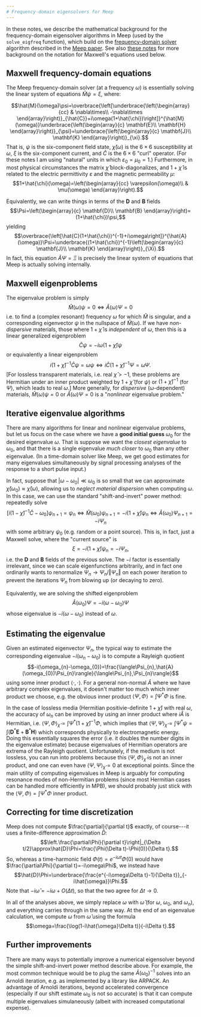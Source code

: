 ```yaml
---
# Frequency-domain eigensolvers for Meep
---
```


In these notes, we describe the mathematical background for the frequency-domain eigensolver algorithms in Meep
(used by the `solve_eigfreq` function), which build on the [frequency-domain solver](Python_Tutorials/Frequency_Domain_Solver.md) algorithm described in the
[Meep paper](http://doi.org/10.1016/j.cpc.2009.11.008).   See also [these notes](https://github.com/mitmath/18369/blob/9d61d1731af4ad32ea924e1af57b89e7e6a6c488/notes/time-evolution.pdf) for more background on the notation for Maxwell's equations used below.

Maxwell frequency-domain equations
----------------------------------

The Meep frequency-domain solver (at a frequency $\omega$) is essentially solving the linear system of equations $\hat{M}\psi=\xi$, where:

$$\hat{M}(\omega)\psi=\overbrace{\left[\underbrace{\left(\begin{array}{cc}
 & \nabla\times\\
-\nabla\times
\end{array}\right)}_{\hat{C}}+i\omega(1+\hat{\chi})\right]}^{\hat{M}(\omega)}\underbrace{\left(\begin{array}{c}
\mathbf{E}\\
\mathbf{H}
\end{array}\right)}_{\psi}=\underbrace{\left(\begin{array}{c}
\mathbf{J}\\
\mathbf{K}
\end{array}\right)}_{\xi}.$$ That is, $\psi$ is the six-component field state, $\hat{\chi}(\omega)$ is the $6\times6$ susceptibility at $\omega$, $\xi$ is the six-component current, and $\hat{C}$ is the $6\times6$ "curl" operator. (For these notes I am using "natural" units in which $\varepsilon_{0}=\mu_{0}=1$.) Furthermore, in most physical circumstances the matrix $\hat{\chi}$ block-diagonalizes, and $1+\hat{\chi}$ is related to the electric permittivity $\varepsilon$ and the magnetic permeability $\mu$: $$1+\hat{\chi}(\omega)=\left(\begin{array}{cc}
\varepsilon(\omega)\\
 & \mu(\omega)
\end{array}\right).$$

Equivalently, we can write things in terms of the $\mathbf{D}$ and $\mathbf{B}$ fields $$\Psi=\left(\begin{array}{c}
\mathbf{D}\\
\mathbf{B}
\end{array}\right)=(1+\hat{\chi})\psi,$$ yielding $$\overbrace{\left[\hat{C}(1+\hat{\chi})^{-1}+i\omega\right]}^{\hat{A}(\omega)}\Psi=\underbrace{(1+\hat{\chi})^{-1}\left(\begin{array}{c}
\mathbf{J}\\
\mathbf{K}
\end{array}\right)}_{\Xi}.$$ In fact, this equation $\hat{A}\Psi=\Xi$ is precisely the linear system of equations that Meep is actually solving internally.

Maxwell eigenproblems
---------------------

The eigenvalue problem is simply $$\hat{M}(\omega)\psi=0\Longleftrightarrow\hat{A}(\omega)\Psi=0$$ i.e. to find a (complex resonant) frequency $\omega$ for which $\hat{M}$ is singular, and a corresponding eigenvector $\psi$ in the nullspace of $\hat{M}(\omega)$. If we have *non-dispersive* materials, those where $1+\hat{\chi}$ is *independent* of $\omega$, then this is a linear generalized eigenproblem $$\hat{C}\psi=-i\omega(1+\hat{\chi})\psi$$ or equivalently a linear eigenproblem $$i(1+\hat{\chi})^{-1}\hat{C}\psi=\omega\psi\Longleftrightarrow i\hat{C}(1+\hat{\chi})^{-1}\Psi=\omega\Psi.$$ \[For lossless transparent materials, i.e. real $\hat{\chi}>-1$, these problems are Hermitian under an inner product weighted by $1+\hat{\chi}$ (for $\psi$) or $(1+\hat{\chi})^{-1}$ (for $\Psi$), which leads to real $\omega$.\] More generally, for *dispersive* ($\omega$-dependent) materials, $\hat{M}(\omega)\psi=0$ or $\hat{A}(\omega)\Psi=0$ is a "*nonlinear* eigenvalue problem."

Iterative eigenvalue algorithms
-------------------------------

There are many algorithms for linear and nonlinear eigenvalue problems, but let us focus on the case where we have a **good initial guess** $\omega_{0}$ for the desired eigenvalue $\omega$. That is suppose we want the *closest eigenvalue* to $\omega_{0}$, and that there is a single eigenvalue *much closer* to $\omega_{0}$ than any other eigenvalue. (In a time-domain solver like Meep, we get good estimates for many eigenvalues simultaneously by signal processing analyses of the response to a short pulse input.)

In fact, suppose that $|\omega-\omega_{0}|\ll\omega_{0}$ is so small that we can approximate $\hat{\chi}(\omega_{0})\approx\hat{\chi}(\omega)$, allowing us to *neglect material dispersion* when computing $\omega$. In this case, we can use the standard "shift-and-invert" power method: repeatedly solve $$\left[i(1-\hat{\chi})^{-1}\hat{C}-\omega_{0}\right]\psi_{n+1}=\psi_{n}\Longleftrightarrow\hat{M}(\omega_{0})\psi_{n+1}=-i(1+\hat{\chi})\psi_{n}\Longleftrightarrow\hat{A}(\omega_{0})\Psi_{n+1}=-i\Psi_{n}$$ with some arbitrary $\psi_{0}$ (e.g. random or a point source). This is, in fact, just a Maxwell solve, where the "current source" is $$\xi=-i(1+\hat{\chi})\psi_{n}=-i\Psi_{n},$$ i.e. the $\mathbf{D}$ and $\mathbf{B}$ fields of the previous solve. The $-i$ factor is essentially irrelevant, since we can scale eigenfunctions arbitrarily, and in fact one ordinarily wants to renormalize $\Psi_{n}\to\Psi_{n}/\Vert\Psi_{n}\Vert$ on each power iteration to prevent the iterations $\Psi_{n}$ from blowing up (or decaying to zero).

Equivalently, we are solving the shifted eigenproblem $$\hat{A}(\omega_{0})\Psi=-i(\omega-\omega_{0})\Psi$$ whose eigenvalue is $-i(\omega-\omega_{0})$ instead of $\omega$.

Estimating the eigenvalue
-------------------------

Given an estimated eigenvector $\Psi_{n}$, the typical way to estimate the corresponding eigenvalue $-i(\omega_{n}-\omega_{0})$ is to compute a Rayleigh quotient $$-i(\omega_{n}-\omega_{0})=\frac{\langle\Psi_{n},\hat{A}(\omega_{0})\Psi_{n}\rangle}{\langle\Psi_{n},\Psi_{n}\rangle}$$ using some inner product $\langle\cdot,\cdot\rangle$. For a general non-normal $\hat{A}$ where we have arbitrary complex eigenvalues, it doesn't matter too much which inner product we choose, e.g. the obvious inner product $\langle\Psi,\Phi\rangle=\int\Psi^{*}\Phi$ is fine.

In the case of lossless media (Hermitian positivie-definite $1+\hat{\chi}$) with real $\omega$, the accuracy of $\omega_{n}$ can be improved by using an inner product where $i\hat{A}$ is Hermitian, i.e. $\langle\Psi,\Phi\rangle_{\hat{\chi}}=\int\Psi^{*}(1+\hat{\chi})^{-1}\Phi$, which implies that $\langle\Psi,\Psi\rangle_{\hat{\chi}}=\int\Psi^{*}\psi=\int(\mathbf{D}^{*}\mathbf{E}+\mathbf{B}^{*}\mathbf{H})$ which corresponds physically to electromagnetic energy. Doing this essentially squares the error (i.e. it doubles the number digits in the eigenvalue estimate) because eigenvalues of Hermitian operators are extrema of the Rayleigh quotient. Unfortunately, if the medium is not lossless, you can run into problems because this $\langle\Psi,\Phi\rangle_{\hat{\chi}}$ is not an inner product, and one can even have $\langle\Psi,\Psi\rangle_{\hat{\chi}}=0$ at exceptional points. Since the main utility of computing eigenvalues in Meep is arguably for computing resonance modes of non-Hermitian problems (since most Hermitian cases can be handled more efficiently in MPB), we should probably just stick with the $\langle\Psi,\Phi\rangle=\int\Psi^{*}\Phi$ inner product.

Correcting for time discretization
----------------------------------

Meep does not compute $\frac{\partial}{\partial t}$ exactly, of course---it uses a finite-difference approximation $\hat{D}$: $$\left.\frac{\partial\Phi}{\partial t}\right|_{\Delta t/2}\approx\hat{D}\Phi=\frac{\Phi(\Delta t)-\Phi(0)}{\Delta t}.$$ So, whereas a time-harmonic field $\Phi(t)=e^{-i\omega t}\Phi(0)$ would have $\frac{\partial\Phi}{\partial t}=-i\omega\Phi$, we instead have $$\hat{D}\Phi=\underbrace{\frac{e^{-i\omega\Delta t}-1}{\Delta t}}_{-i\hat{\omega}}\Phi.$$ Note that $-i\hat{\omega}=-i\omega+O(\Delta t)$, so that the two agree for $\Delta t\to0$.

In all of the analyses above, we simply replace $\omega$ with $\hat{\omega}$ (for $\omega$, $\omega_{0}$, and $\omega_{n}$), and everything carries through in the same way. At the end of an eigenvalue calculation, we compute $\omega$ from $\hat{\omega}$ using the formula $$\omega=\frac{\log(1-i\hat{\omega}\Delta t)}{-i\Delta t}.$$

Further improvements
--------------------

There are many ways to potentially improve a numerical eigensolver beyond the simple shift-and-invert power method describe above. For example, the most common technique would be to plug the same $\hat{A}(\omega_{0})^{-1}$ solves into an Arnoldi iteration, e.g. as implemented by a library like ARPACK. An advantage of Arnoldi iterations, beyond accelerated convergence (especially if our shift estimate $\omega_{0}$ is not so accurate) is that it can compute multiple eigenvalues simulaneously (albeit with increased computational expense).
